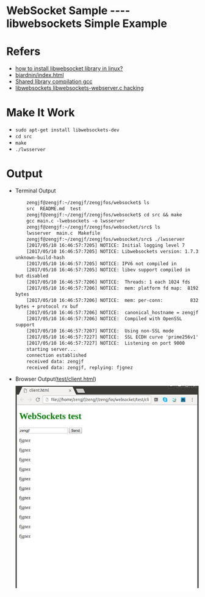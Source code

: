 # WebSocket Sample ---- libwebsockets Simple Example

# Refers

* [how to install libwebsocket library in linux?](https://stackoverflow.com/questions/29470447/how-to-install-libwebsocket-library-in-linux)
* [bjardnin/index.html](https://gist.github.com/bjardnin/1df8cc5eb43ce5008f7e#file-libwebsockets-websocket-c)
* [Shared library compilation gcc](https://stackoverflow.com/questions/28271405/shared-library-compilation-gcc)
* [libwebsockets libwebsockets-webserver.c hacking](http://www.cnblogs.com/zengjfgit/p/6973368.html)

# Make It Work

* `sudo apt-get install libwebsockets-dev`
* `cd src`
* `make`
* `./lwsserver`

# Output

* Terminal Output
    ```
        zengjf@zengjf:~/zengjf/zengjfos/websocket$ ls
        src  README.md  test
        zengjf@zengjf:~/zengjf/zengjfos/websocket$ cd src && make
        gcc main.c -lwebsockets -o lwsserver
        zengjf@zengjf:~/zengjf/zengjfos/websocket/src$ ls
        lwsserver  main.c  Makefile 
        zengjf@zengjf:~/zengjf/zengjfos/websocket/src$ ./lwsserver 
        [2017/05/10 16:46:57:7205] NOTICE: Initial logging level 7
        [2017/05/10 16:46:57:7205] NOTICE: Libwebsockets version: 1.7.3 unknown-build-hash
        [2017/05/10 16:46:57:7205] NOTICE: IPV6 not compiled in
        [2017/05/10 16:46:57:7205] NOTICE: libev support compiled in but disabled
        [2017/05/10 16:46:57:7206] NOTICE:  Threads: 1 each 1024 fds
        [2017/05/10 16:46:57:7206] NOTICE:  mem: platform fd map:  8192 bytes
        [2017/05/10 16:46:57:7206] NOTICE:  mem: per-conn:          832 bytes + protocol rx buf
        [2017/05/10 16:46:57:7206] NOTICE:  canonical_hostname = zengjf
        [2017/05/10 16:46:57:7206] NOTICE:  Compiled with OpenSSL support
        [2017/05/10 16:46:57:7207] NOTICE:  Using non-SSL mode
        [2017/05/10 16:46:57:7227] NOTICE:  SSL ECDH curve 'prime256v1'
        [2017/05/10 16:46:57:7227] NOTICE:  Listening on port 9000
        starting server...
        connection established
        received data: zengjf
        received data: zengjf, replying: fjgnez
    ```
* Browser Output([test/client.html](test/client.html))  
![browser.png](image/browser.png)
